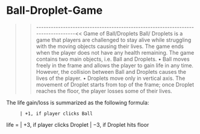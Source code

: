 # Ball-Droplet-Game

>>---------------------------------------------------------------------------------<<
                           Game of Ball/Droplets
Ball/ Droplets is a game that players are challenged to stay alive while
struggling with the moving objects causing their lives. The game ends when
the player does not have any health remaining. The game contains two main
objects, i.e. Ball and Droplets.
• Ball moves freely in the frame and allows the player to gain life in any
time. However, the collision between Ball and Droplets causes the lives
of the player.
• Droplets move only in vertical axis. The movement of Droplet starts from
top of the frame; once Droplet reaches the floor, the player losses some of
their lives.

The life gain/loss is summarized as the following formula:


         | +1, if player clicks Ball
life =   | +3, if player clicks Droplet
         | −3, if Droplet hits floor
